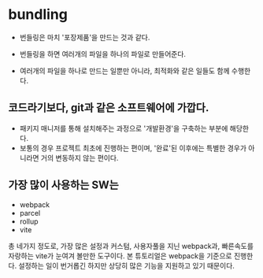 # bundling

- 번들링은 마치 '포장제품'을 만드는 것과 같다.
- 번들링을 하면 여러개의 파일을 하나의 파일로 만들어준다.

- 여러개의 파일을 하나로 만드는 일뿐만 아니라, 최적화와 같은 일들도 함께 수행한다.

## 코드라기보다, git과 같은 소프트웨어에 가깝다.

- 패키지 매니저를 통해 설치해주는 과정으로 '개발환경'을 구축하는 부분에 해당한다.
- 보통의 경우 프로젝트 최초에 진행하는 편이며, '완료'된 이후에는 특별한 경우가 아니라면 거의 변동하지 않는 편이다.

## 가장 많이 사용하는 SW는

- webpack
- parcel
- rollup
- vite

총 네가지 정도로, 가장 많은 설정과 커스텀, 사용자풀을 지닌 webpack과, 빠른속도를 자랑하는 vite가 눈여겨 볼만한 도구이다.
본 튜토리얼은 webpack을 기준으로 진행한다.
설정하는 일이 번거롭긴 하지만 상당히 많은 기능을 지원하고 있기 때문이다.
